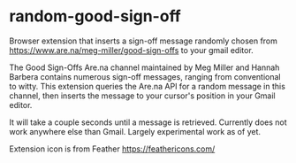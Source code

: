 # random-good-sign-off

Browser extension that inserts a sign-off message randomly chosen from https://www.are.na/meg-miller/good-sign-offs to your gmail editor.

The Good Sign-Offs Are.na channel maintained by Meg Miller and Hannah Barbera contains numerous sign-off messages, ranging from conventional to witty. This extension queries the Are.na API for a random message in this channel, then inserts the message to your cursor's position in your Gmail editor.

It will take a couple seconds until a message is retrieved. Currently does not work anywhere else than Gmail. Largely experimental work as of yet.

Extension icon is from Feather https://feathericons.com/
